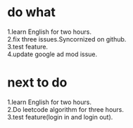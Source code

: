 # do what
1.learn English for two hours.\
2.fix three issues.Syncornized on github.\
3.test feature.\
4.update google ad mod issue.
# next to do
1.learn English for two hours.\
2.Do leetcode algorithm for three hours.\
3.test feature(login in and login out).